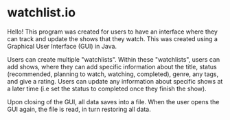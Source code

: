 # watchlist.io

Hello! This program was created for users to have an interface where they can track and update the shows that they watch. This was created using a Graphical User Interface (GUI) in Java.

Users can create multiple "watchlists". Within these "watchlists", users can add shows, where they can add specific information about the title, status (recommended, planning to watch, watching, completed), genre, any tags, and give a rating. Users can update any information about specific shows at a later time (i.e set the status to completed once they finish the show). 

Upon closing of the GUI, all data saves into a file. When the user opens the GUI again, the file is read, in turn restoring all data. 
